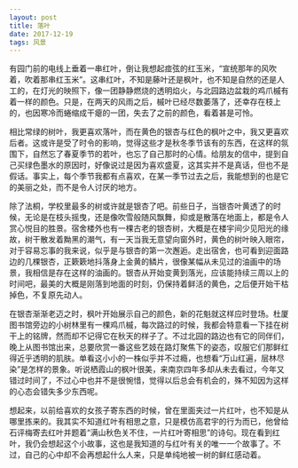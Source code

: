 ```yaml
---
layout: post
title: 落叶
date: 2017-12-19
tags: 风景
---
```


有园门前的电线上垂着一串红叶，倒让我想起痖弦的红玉米，“宣统那年的风吹着，吹着那串红玉米”。这串红叶，不知是藤叶还是枫叶，也不知是自然的还是人工的，在灯光的映照下，像一团静静燃烧的透明焰火，与北园路边盆栽的鸡爪槭有着一样的颜色。只是，在两天的风雨之后，槭叶已经尽数萎落了，还幸存在枝上的，也因寒冷而蜷缩成干瘪的一团，失去了之前的颜色，看着甚是可怜。

相比常绿的树叶，我更喜欢落叶，而在黄色的银杏与红色的枫叶之中，我又更喜欢后者。这或许是受了时令的影响，觉得这些才是秋冬季节该有的东西，在这样的氛围下，自然忘了春夏季节的若叶，也忘了自己那时的心情。给朋友的信中，提到自己买绿色墨水的原因时，好像说过是因为喜欢盛夏，这其实并不是真话，但也不是假话。事实上，每个季节我都有点喜欢，在某一季节过去之后，我能想到的也是它的美丽之处，而不是令人讨厌的地方。

除了法桐，学校里最多的树或许就是银杏了吧。前些日子，当银杏叶黄透了的时候，无论是在枝头摇曳，还是像吹雪般随风飘舞，抑或是散落在地面上，都是令人赏心悦目的胜景。宿舍楼外也有一棵古老的银杏树，大概是在楼宇间少见阳光的缘故，树干散发着黝黑的潮气，有一天当我无意望向窗外时，黄色的树叶映入眼帘，对于容易忘事的我来说，似乎是与银杏的第一次邂逅。走出宿舍，也可看到迎面路边的几棵银杏，正簌簌地抖落身上金黄的鳞片，很像某幅从未见过的油画中的场景，我相信是存在这样的油画的。银杏从开始变黄到落光，应该能持续三周以上的时间吧，最美的大概是刚落到地面的时刻，仍保持着鲜活的黄色，之后便开始干枯掉色，不复原先动人。

在银杏渐渐老迈之时，枫叶开始展示自己的颜色，新的花魁就这样应时登场。杜厦图书馆旁边的小树林里有一棵鸡爪槭，每次路过的时候，我都会特意看一下挂在树干上的铭牌，然而却不记得它在秋天的样子了。不过北园的路边也有它的同伴们，晚上从图书馆出来，总要欣赏一番这些艺妓在路灯聚焦下的姿态，叹服它们那鲜红得近乎透明的肌肤。单看这小小的一株似乎并不过瘾，也想看“万山红遍，层林尽染”是怎样的景象。听说栖霞山的枫叶很美，来南京四年多却从未去看过，今年又错过时间了，不过心中也并不是很惋惜，觉得以后总会有机会的，殊不知因为这样的心态会错失多少东西呢。

想起来，以前给喜欢的女孩子寄东西的时候，曾在里面夹过一片红叶，也不知是从哪里拣来的。我其实不知道红叶有相思之意，只是模仿高君宇的行为而已，他曾给石评梅寄去红叶并题着“满山秋色关不住，一片红叶寄相思”的诗句。现在看到红叶，我仍会想起这个小故事，这也是我知道的与红叶有关的唯一一个故事了。不过，自己的心中却不会再想起什么人来，只是单纯地被一树的鲜红感动着。
